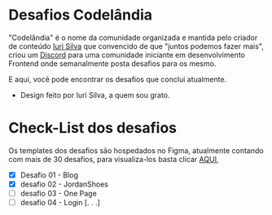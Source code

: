 # Desafios Codelândia

"Codelândia" é o nome da comunidade organizada e mantida pelo criador de conteúdo [Iuri Silva](https://www.instagram.com/iuricode/) que convencido de que "juntos podemos fazer mais", criou um [Discord](https://discord.com/invite/QevDJqCzaY) para uma comunidade iniciante em desenvolvimento Frontend onde semanalmente posta desafios para os mesmo.

E aqui, você pode encontrar os desafios que conclui atualmente.

 - Design feito por Iuri Silva, a quem sou grato.

# Check-List dos desafios

Os templates dos desafios são hospedados no Figma, atualmente contando com mais de 30 desafios, para visualiza-los basta clicar [AQUI](https://www.figma.com/file/Yb9IBH56g7T1hdIyZ3BMNO/Desafios---Codel%C3%A2ndia?node-id=624%3A2), 

 - [x] Desafio 01 -  Blog
 - [x] desafio 02 -	JordanShoes
 - [ ] desafio 03 -	One Page
 - [ ] desafio 04 -	Login
[. . .]
